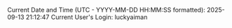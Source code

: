 Current Date and Time (UTC - YYYY-MM-DD HH:MM:SS formatted): 2025-09-13 21:12:47
Current User's Login: luckyaiman
